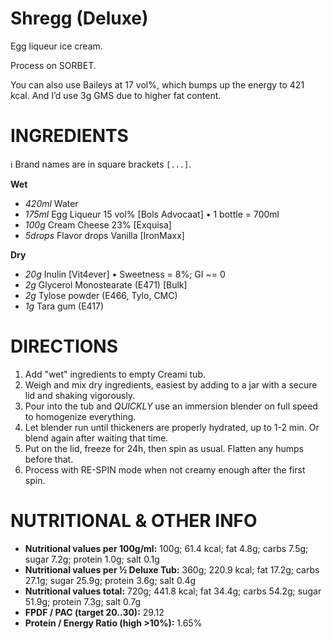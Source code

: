 # Shregg (Deluxe)

Egg liqueur ice cream.

Process on SORBET.

You can also use Baileys at 17 vol%, which bumps up
the energy to 421 kcal. And I’d use 3g GMS due to higher fat content.

# INGREDIENTS

ℹ️ Brand names are in square brackets `[...]`.

**Wet**
  - _420ml_ Water
  - _175ml_ Egg Liqueur 15 vol% [Bols Advocaat] • 1 bottle = 700ml
  - _100g_ Cream Cheese 23% [Exquisa]
  - _5drops_ Flavor drops Vanilla [IronMaxx]

**Dry**
  - _20g_ Inulin [Vit4ever] • Sweetness = 8%; GI ~= 0
  - _2g_ Glycerol Monostearate (E471) [Bulk]
  - _2g_ Tylose powder (E466, Tylo, CMC)
  - _1g_ Tara gum (E417)

# DIRECTIONS

 1. Add "wet" ingredients to empty Creami tub.
 1. Weigh and mix dry ingredients, easiest by adding to a jar with a secure lid and shaking vigorously.
 1. Pour into the tub and *QUICKLY* use an immersion blender on full speed to homogenize everything.
 1. Let blender run until thickeners are properly hydrated, up to 1-2 min. Or blend again after waiting that time.
 1. Put on the lid, freeze for 24h, then spin as usual. Flatten any humps before that.
 1. Process with RE-SPIN mode when not creamy enough after the first spin.

# NUTRITIONAL & OTHER INFO
- **Nutritional values per 100g/ml:** 100g; 61.4 kcal; fat 4.8g; carbs 7.5g; sugar 7.2g; protein 1.0g; salt 0.1g
- **Nutritional values per ½ Deluxe Tub:** 360g; 220.9 kcal; fat 17.2g; carbs 27.1g; sugar 25.9g; protein 3.6g; salt 0.4g
- **Nutritional values total:** 720g; 441.8 kcal; fat 34.4g; carbs 54.2g; sugar 51.9g; protein 7.3g; salt 0.7g
- **FPDF / PAC (target 20..30):** 29.12
- **Protein / Energy Ratio (high >10%):** 1.65%
